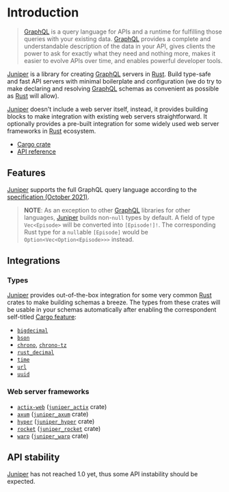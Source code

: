Introduction
============

> [GraphQL] is a query language for APIs and a runtime for fulfilling those queries with your existing data. [GraphQL] provides a complete and understandable description of the data in your API, gives clients the power to ask for exactly what they need and nothing more, makes it easier to evolve APIs over time, and enables powerful developer tools.

[Juniper] is a library for creating [GraphQL] servers in [Rust]. Build type-safe and fast API servers with minimal boilerplate and configuration (we do try to make declaring and resolving [GraphQL] schemas as convenient as possible as [Rust] will allow).

[Juniper] doesn't include a web server itself, instead, it provides building blocks to make integration with existing web servers straightforward. It optionally provides a pre-built integration for some widely used web server frameworks in [Rust] ecosystem.

- [Cargo crate](https://crates.io/crates/juniper)
- [API reference][`juniper`]




## Features

[Juniper] supports the full GraphQL query language according to the [specification (October 2021)][GraphQL spec].

> __NOTE__: As an exception to other [GraphQL] libraries for other languages, [Juniper] builds non-`null` types by default. A field of type `Vec<Episode>` will be converted into `[Episode!]!`. The corresponding Rust type for a `null`able `[Episode]` would be `Option<Vec<Option<Episode>>>` instead.




## Integrations


### Types

[Juniper] provides out-of-the-box integration for some very common [Rust] crates to make building schemas a breeze. The types from these crates will be usable in your schemas automatically after enabling the correspondent self-titled [Cargo feature]:
- [`bigdecimal`]
- [`bson`]
- [`chrono`], [`chrono-tz`]
- [`rust_decimal`]
- [`time`]
- [`url`]
- [`uuid`]




### Web server frameworks

- [`actix-web`] ([`juniper_actix`] crate)
- [`axum`] ([`juniper_axum`] crate)
- [`hyper`] ([`juniper_hyper`] crate)
- [`rocket`] ([`juniper_rocket`] crate)
- [`warp`] ([`juniper_warp`] crate)




## API stability

[Juniper] has not reached 1.0 yet, thus some API instability should be expected.




[`actix-web`]: https://docs.rs/actix-web
[`axum`]: https://docs.rs/axum
[`bigdecimal`]: https://docs.rs/bigdecimal
[`bson`]: https://docs.rs/bson
[`chrono`]: https://docs.rs/chrono
[`chrono-tz`]: https://docs.rs/chrono-tz
[`juniper`]: https://docs.rs/juniper
[`juniper_actix`]: https://docs.rs/juniper_actix
[`juniper_axum`]: https://docs.rs/juniper_axum
[`juniper_hyper`]: https://docs.rs/juniper_hyper
[`juniper_rocket`]: https://docs.rs/juniper_rocket
[`juniper_warp`]: https://docs.rs/juniper_warp
[`hyper`]: https://docs.rs/hyper
[`rocket`]: https://docs.rs/rocket
[`rust_decimal`]: https://docs.rs/rust_decimal
[`time`]: https://docs.rs/time
[`url`]: https://docs.rs/url
[`uuid`]: https://docs.rs/uuid
[`warp`]: https://docs.rs/warp
[Cargo feature]: https://doc.rust-lang.org/cargo/reference/features.html
[GraphQL]: https://graphql.org
[GraphQL spec]: https://spec.graphql.org/October2021
[Juniper]: https://docs.rs/juniper
[Rust]: https://www.rust-lang.org
